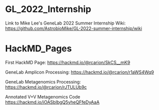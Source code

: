# GL_2022_Internship
Link to Mike Lee's GeneLab 2022 Summer Internship Wiki:
https://github.com/AstrobioMike/GL-2022-summer-internship/wiki

# HackMD_Pages
First HackMD Page:
https://hackmd.io/@rcarion/SkCS__mK9

GeneLab Amplicon Processing:
https://hackmd.io/@rcarion/r1aWS4Wq9

GeneLab Metagenomics Processing:
https://hackmd.io/@rcarion/rJTULUb9c

Annotated V+V Metagenomics Code
https://hackmd.io/iOASbIbgQ5yheQFfeDyAaA
